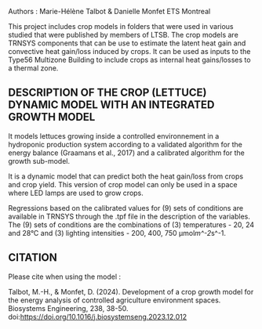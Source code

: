 Authors : Marie-Hélène Talbot & Danielle Monfet ETS Montreal

This project includes crop models in folders that were used in various studied that were published by members of LTSB. The crop models are TRNSYS components that can be use to estimate the latent heat gain and convective heat gain/loss induced by crops. It can be used as inputs to the Type56 Multizone Building to include crops as internal heat gains/losses to a thermal zone.

DESCRIPTION OF THE CROP (LETTUCE) DYNAMIC MODEL WITH AN INTEGRATED GROWTH MODEL
-----------------------------------
It models lettuces growing inside a controlled environnement in a hydroponic production system according to a validated algorithm for the energy balance (Graamans et al., 2017) and a calibrated algorithm for the growth sub-model.

It is a dynamic model that can predict both the heat gain/loss from crops and crop yield. 
This version of crop model can only be used in a space where LED lamps are used to grow crops.

Regressions based on the calibrated values for (9) sets of conditions are available in TRNSYS through the .tpf file in the description of the variables.
The (9) sets of conditions are the combinations of (3) temperatures - 20, 24 and 28°C and (3) lighting intensities - 200, 400, 750 μmol*m^-2*s^-1.

CITATION
-----------------------------------
Please cite when using the model :

Talbot, M.-H., & Monfet, D. (2024). Development of a crop growth model for the energy analysis of controlled agriculture environment spaces. Biosystems Engineering, 238, 38-50. doi:https://doi.org/10.1016/j.biosystemseng.2023.12.012
